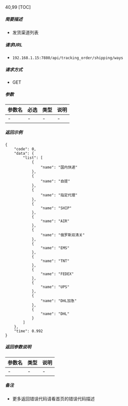40,99
[TOC]

##### 简要描述

- 发货渠道列表

##### 请求URL

- ` 192.168.1.15:7880/api/tracking_order/shipping/ways `

##### 请求方式

- GET

##### 参数

| 参数名 | 必选 | 类型 | 说明 |
|:----|:---|:---|----|
| -   | -  | -  | -  |

##### 返回示例

```
{
    "code": 0,
    "data": {
        "list": [
            {
                "name": "国内快递"
            },
            {
                "name": "自提"
            },
            {
                "name": "指定代理"
            },
            {
                "name": "SHIP"
            },
            {
                "name": "AIR"
            },
            {
                "name": "俄罗斯双清关"
            },
            {
                "name": "EMS"
            },
            {
                "name": "TNT"
            },
            {
                "name": "FEDEX"
            },
            {
                "name": "UPS"
            },
            {
                "name": "DHL加急"
            },
            {
                "name": "DHL"
            }
        ]
    },
    "time": 0.992
}
```

##### 返回参数说明

| 参数名 | 类型 | 说明 |
|:----|:---|----|
| -   | -  | -  |

##### 备注

- 更多返回错误代码请看首页的错误代码描述




